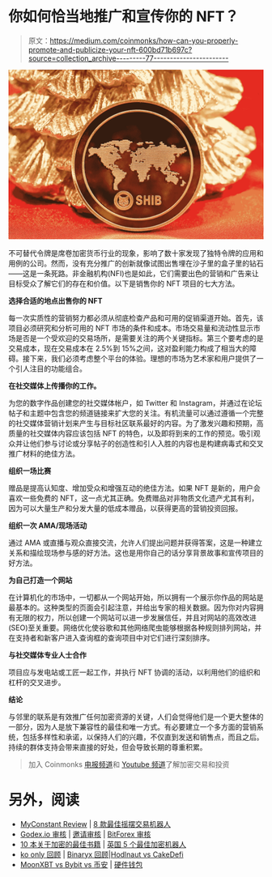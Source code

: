 # 你如何恰当地推广和宣传你的 NFT？

> 原文：<https://medium.com/coinmonks/how-can-you-properly-promote-and-publicize-your-nft-600bd71b697c?source=collection_archive---------77----------------------->

![](img/3146abe6711f5bb1fa40d0a6fc91802a.png)

不可替代令牌是席卷加密货币行业的现象，影响了数十家发现了独特令牌的应用和用例的公司。然而，没有充分推广的创新就像试图出售埋在沙子里的盒子里的钻石——这是一条死路。非金融机构(NFI)也是如此，它们需要出色的营销和广告来让目标受众了解它们的存在和价值。以下是销售你的 NFT 项目的七大方法。

**选择合适的地点出售你的 NFT**

每一次实质性的营销努力都必须从彻底检查产品和可用的促销渠道开始。首先，该项目必须研究和分析可用的 NFT 市场的条件和成本。市场交易量和流动性显示市场是否是一个受欢迎的交易场所，是需要关注的两个关键指标。第三个要考虑的是交易成本，现在交易成本在 2.5%到 15%之间，这对盈利能力构成了相当大的障碍。接下来，我们必须考虑整个平台的体验。理想的市场为艺术家和用户提供了一个引人注目的功能组合。

**在社交媒体上传播你的工作。**

为您的数字作品创建您的社交媒体帐户，如 Twitter 和 Instagram，并通过在论坛帖子和主题中包含您的频道链接来扩大您的关注。有机流量可以通过遵循一个完整的社交媒体营销计划来产生与目标社区联系最好的内容。为了激发兴趣和预期，高质量的社交媒体内容应该包括 NFT 的特色，以及即将到来的工作的预览。吸引观众并让他们参与讨论或分享帖子的创造性和引人入胜的内容也是构建病毒式和交叉推广材料的绝佳方法。

**组织一场比赛**

赠品是提高认知度、增加受众和增强互动的绝佳方法。如果 NFT 是新的，用户会喜欢一些免费的 NFT，这一点尤其正确。免费赠品对非物质文化遗产尤其有利，因为可以大量生产和分发大量的低成本赠品，以获得更高的营销投资回报。

**组织一次 AMA/现场活动**

通过 AMA 或直播与观众直接交流，允许人们提出问题并获得答案，这是一种建立关系和描绘现场参与感的好方法。这也是用你自己的话分享背景故事和宣传项目的好方法。

**为自己打造一个网站**

在计算机化的市场中，一切都从一个网站开始，所以拥有一个展示你作品的网站是最基本的。这种类型的页面会引起注意，并给出专家的相关数据。因为你对内容拥有无限的权力，所以创建一个网站可以进一步发展信任，并且对网站的高效改进(SEO)至关重要。网络优化使谷歌和其他网络爬虫能够根据各种规则排列网站，并在支持者和新客户进入查询框的查询项目中对它们进行深刻排序。

**与社交媒体专业人士合作**

项目应与发电站或工匠一起工作，并执行 NFT 协调的活动，以利用他们的组织和杠杆的交叉进步。

**结论**

与邻里的联系是有效推广任何加密资源的关键，人们会觉得他们是一个更大整体的一部分，因为人是放下兼容性的最佳和唯一方式。有必要建立一个多方面的营销系统，包括多样性和承诺，以保持人们的兴趣，不仅直到发送和销售点，而且之后。持续的群体支持会带来直接的好处，但会导致长期的尊重积累。

> 加入 Coinmonks [电报频道](https://t.me/coincodecap)和 [Youtube 频道](https://www.youtube.com/c/coinmonks/videos)了解加密交易和投资

# 另外，阅读

*   [MyConstant Review](https://coincodecap.com/myconstant-review) | [8 款最佳摇摆交易机器人](https://coincodecap.com/best-swing-trading-bots)
*   [Godex.io 审核](/coinmonks/godex-io-review-7366086519fb) | [邀请审核](/coinmonks/invity-review-70f3030c0502) | [BitForex 审核](https://coincodecap.com/bitforex-review)
*   [10 本关于加密的最佳书籍](https://coincodecap.com/best-crypto-books) | [英国 5 个最佳加密机器人](https://coincodecap.com/uk-trading-bots)
*   [ko only 回顾](https://coincodecap.com/koinly-review) | [Binaryx 回顾](https://coincodecap.com/binaryx-review)|[Hodlnaut vs CakeDefi](https://coincodecap.com/hodlnaut-vs-cakedefi-vs-celsius)
*   [MoonXBT vs Bybit vs 币安](https://coincodecap.com/bybit-binance-moonxbt) | [硬件钱包](/coinmonks/hardware-wallets-dfa1211730c6)
